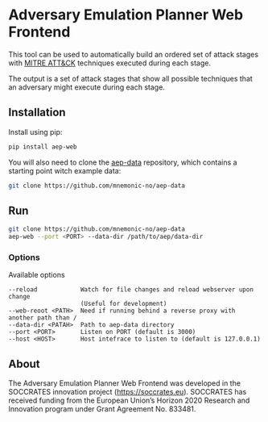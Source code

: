 # Adversary Emulation Planner Web Frontend

This tool can be used to automatically build an ordered set of attack stages
with [MITRE ATT&CK](https://attack.mitre.org/) techniques executed during each stage.

The output is a set of attack stages that show all possible techniques that an
adversary might execute during each stage.

## Installation

Install using pip:

```bash
pip install aep-web
```
You will also need to clone the [aep-data](https://github.com/mnemonic-no/aep-data) repository, which contains a starting point witch example data:

```bash
git clone https://github.com/mnemonic-no/aep-data
```

## Run
```bash
git clone https://github.com/mnemonic-no/aep-data
aep-web --port <PORT> --data-dir /path/to/aep/data-dir
```

### Options

Available options

```
--reload            Watch for file changes and reload webserver upon change
                    (Useful for development)
--web-reoot <PATH>  Need if running behind a reverse proxy with another path than /
--data-dir <PATAH>  Path to aep-data directory
--port <PORT>       Listen on PORT (default is 3000)
--host <HOST>       Host intefrace to listen to (default is 127.0.0.1)
```

## About

The Adversary Emulation Planner Web Frontend was developed in the SOCCRATES innovation project (https://soccrates.eu). SOCCRATES has received funding from the European Union’s Horizon 2020 Research and Innovation program under Grant Agreement No. 833481.
